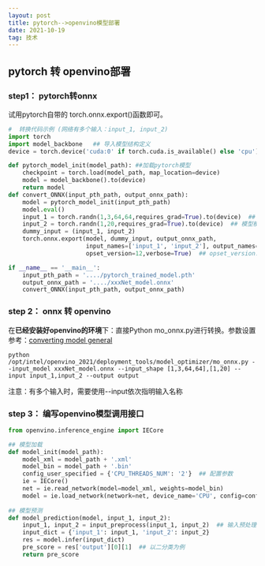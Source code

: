 ```yaml
---
layout: post
title: pytorch-->openvino模型部署
date: 2021-10-19 
tag: 技术
---
```


## pytorch 转 openvino部署

### step1： pytorch转onnx

试用pytorch自带的 torch.onnx.export()函数即可。

```python
#  转换代码示例 (网络有多个输入：input_1, input_2)
import torch
import model_backbone   ## 导入模型结构定义
device = torch.device('cuda:0' if torch.cuda.is_available() else 'cpu')

def pytorch_model_init(model_path): ##加载pytorch模型
    checkpoint = torch.load(model_path, map_location=device)
    model = model_backbone().to(device)
    return model
def convert_ONNX(input_pth_path, output_onnx_path):
    model = pytorch_model_init(input_pth_path)
    model.eval()
    input_1 = torch.randn(1,3,64,64,requires_grad=True).to(device)  ## 模型模拟输入 1: 3*64*64
    input_2 = torch.randn(1,20,requires_grad=True).to(device)  ## 模型模拟输入 2: 1*20
    dummy_input = (input_1, input_2)
    torch.onnx.export(model, dummy_input, output_onnx_path, 
                      input_names=['input_1', 'input_2'], output_names=['output'],
                      opset_version=12,verbose=True)  ## opset_version:设置onnx的版本，verbose：是否输出过程

if __name__ == '__main__':
    input_pth_path = '..../pytorch_trained_model.pth'
    output_onnx_path = '..../xxxNet_model.onnx'
    convert_ONNX(input_pth_path, output_onnx_path)
```

### step 2： onnx 转 openvino

在**已经安装好openvino的环境**下：直接Python mo_onnx.py进行转换。参数设置参考：[converting model general](https://docs.openvino.ai/2018_R5/_docs_MO_DG_prepare_model_convert_model_Converting_Model_General.html)

`python /opt/intel/openvino_2021/deployment_tools/model_optimizer/mo_onnx.py --input_model xxxNet_model.onnx --input_shape [1,3,64,64],[1,20] --input input_1,input_2 --output output `

注意：有多个输入时，需要使用--input依次指明输入名称

### step 3： 编写openvino模型调用接口

```python
from openvino.inference_engine import IECore

## 模型加载
def model_init(model_path):
    model_xml = model_path + '.xml'
    model_bin = model_path + '.bin'
    config_user_specified = {'CPU_THREADS_NUM': '2'}  ## 配置参数
    ie = IECore()
    net = ie.read_network(model=model_xml, weights=model_bin)
    model = ie.load_network(network=net, device_name='CPU', config=config_user_specified)
    
## 模型预测    
def model_prediction(model, input_1, input_2):
    input_1, input_2 = input_preprocess(input_1, input_2)  ## 输入预处理： eg: image_transform...
    input_dict = {'input_1': input_1, 'input_2': input_2}
    res = model.infer(input_dict)
    pre_score = res['output'][0][1]  ## 以二分类为例
    return pre_score
```

